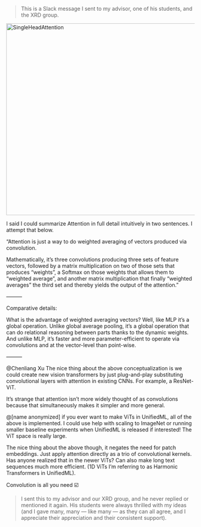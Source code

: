 > This is a Slack message I sent to my advisor, one of his students, and the XRD group.

<img width="513" alt="SingleHeadAttention" src="https://github.com/slerman12/Template/assets/9126603/452f266d-d1dc-44d5-89e3-86f2734bf531">

I said I could summarize Attention in full detail intuitively in two sentences. I attempt that below.

“Attention is just a way to do weighted averaging of vectors produced via convolution.

Mathematically, it’s three convolutions producing three sets of feature vectors, followed by a matrix multiplication on two of those sets that produces “weights”, a Softmax on those weights that allows them to “weighted average”, and another matrix multiplication that finally “weighted averages” the third set and thereby yields the output of the attention.”

———

Comparative details:

What is the advantage of weighted averaging vectors? Well, like MLP it’s a global operation. Unlike global average pooling, it’s a global operation that can do relational reasoning between parts thanks to the dynamic weights. And unlike MLP, it’s faster and more parameter-efficient to operate via convolutions and at the vector-level than point-wise.

———

@Chenliang Xu The nice thing about the above conceptualization is we could create new vision transformers by just plug-and-play substituting convolutional layers with attention in existing CNNs. For example, a ResNet-ViT.

It’s strange that attention isn’t more widely thought of as convolutions because that simultaneously makes it simpler and more general.

@[name anonymized] if you ever want to make ViTs in UnifiedML, all of the above is implemented. I could use help with scaling to ImageNet or running smaller baseline experiments when UnifiedML is released if interested! The ViT space is really large.

The nice thing about the above though, it negates the need for patch embeddings. Just apply attention directly as a trio of convolutional kernels. Has anyone realized that in the newer ViTs? Can also make long text sequences much more efficient. (1D ViTs I’m referring to as Harmonic Transformers in UnifiedML).

Convolution is all you need :ballot_box_with_check:

> I sent this to my advisor and our XRD group, and he never replied or mentioned it again. His students were always thrilled with my ideas (and I gave many, many — like many — as they can all agree, and I appreciate their appreciation and their consistent support).

